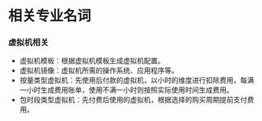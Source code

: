 # 相关专业名词

### 虚拟机相关
- 虚拟机模板：根据虚拟机模板生成虚拟机配置。
- 虚拟机镜像：虚拟机所需的操作系统、应用程序等。
- 按量类型虚拟机：先使用后付款的虚拟机，以小时的维度进行扣除费用，每满一小时生成费用账单，使用不满一小时则按照实际使用时间生成费用。
- 包时段类型虚拟机：先付费后使用的虚拟机，根据选择的购买周期提前支付费用。

